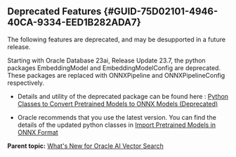 ## Deprecated Features {#GUID-75D02101-4946-40CA-9334-EED1B282ADA7}

The following features are deprecated, and may be desupported in a future release.

Starting with Oracle Database 23ai, Release Update 23.7, the python packages EmbeddingModel and EmbeddingModelConfig are deprecated. These packages are replaced with ONNXPipeline and ONNXPipelineConfig respectively.

  * Details and utility of the deprecated package can be found here : [Python Classes to Convert Pretrained Models to ONNX Models (Deprecated)](python-classes-convert-pretrained-models-onnx-models-deprecated.md#GUID-53F409DB-CC9A-406E-8697-0A824A415914)

  * Oracle recommends that you use the latest version. You can find the details of the updated python classes in [Import Pretrained Models in ONNX Format](import-pretrained-models-onnx-format-vector-generation-database.md#GUID-D8140BF9-08E9-4B3F-9E28-E40A6FD181A4)




**Parent topic:** [What's New for Oracle AI Vector Search](whats-new-oracle-ai-vector-search.md)
